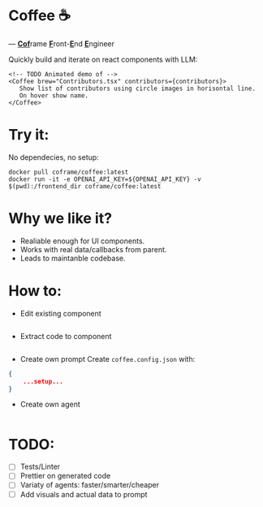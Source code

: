 # Coffee ☕

— <ins>**Cof**</ins>rame <ins>**F**</ins>ront-<ins>**E**</ins>nd <ins>**E**</ins>ngineer

Quickly build and iterate on react components with LLM:
```
<!-- TODO Animated demo of -->
<Coffee brew="Contributors.tsx" contributors={contributors}>
   Show list of contributors using circle images in horisontal line.
   On hover show name.
</Coffee>
```

# Try it:
No dependecies, no setup:
```
docker pull coframe/coffee:latest
docker run -it -e OPENAI_API_KEY=${OPENAI_API_KEY} -v $(pwd):/frontend_dir coframe/coffee:latest
```

# Why we like it?
- Realiable enough for UI components.
- Works with real data/callbacks from parent.
- Leads to maintanble codebase.

# How to:
* Edit existing component
```
```
* Extract code to component
```
```
* Create own prompt
Create `coffee.config.json` with:
```json
{
    ...setup...
}
```
* Create own agent
```
```


# TODO:

- [ ] Tests/Linter
- [ ] Prettier on generated code
- [ ] Variaty of agents: faster/smarter/cheaper
- [ ] Add visuals and actual data to prompt
